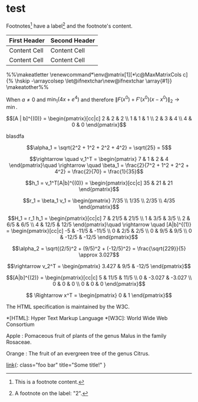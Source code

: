 # test

Footnotes[^1] have a label[^2] and the footnote's content.

[^1]: This is a footnote content.
[^2]: A footnote on the label: "2".


First Header  | Second Header
------------- | -------------
Content Cell  | Content Cell
Content Cell  | Content Cell

%%\makeatletter
\renewcommand*\env@matrix[1][*\c@MaxMatrixCols c]{%
  \hskip -\arraycolsep
  \let\@ifnextchar\new@ifnextchar
  \array{#1}}
\makeatother%%

When $a \neq 0$ and $\min_1(4x + e^4)$ and therefore $\|F(x^0) + F'(x^0)(x - x^0)\|_2 \rightarrow \min$.

<center>$$[A | b]^{(0)} = \begin{pmatrix}[cc|c]
2 & 2 & 2 \\
1 & 1 & 1 \\
2 & 3 & 4 \\
4 & 0 & 0
\end{pmatrix}$$</center>

blasdfa

$$\alpha_1 = \sqrt{2^2 + 1^2 + 2^2 + 4^2} = \sqrt{25} = 5$$

$$\rightarrow \quad v_1^T = \begin{pmatrix}
7 & 1 & 2 & 4
\end{pmatrix}\quad \rightarrow \quad \beta_1 = \frac{2}{7^2 + 1^2 + 2^2 + 4^2} = \frac{2}{70} = \frac{1}{35}$$

$$h_1 = v_1^T[A|b]^{(0)} = \begin{pmatrix}[cc|c]
35 & 21 & 21
\end{pmatrix}$$

$$r_1 = \beta_1 v_1 = \begin{pmatrix}
7/35 \\
1/35 \\
2/35 \\
4/35
\end{pmatrix}$$

$$H_1 = r_1 h_1 = \begin{pmatrix}[cc|c]
7 & 21/5 & 21/5 \\
1 & 3/5 & 3/5 \\
2 & 6/5 & 6/5 \\
4 & 12/5 & 12/5
\end{pmatrix}\quad \rightarrow \quad
[A|b]^{(1)} = \begin{pmatrix}[cc|c]
-5 & -11/5 & -11/5 \\
0 & 2/5 & 2/5 \\
0 & 9/5 & 9/5 \\
0 & -12/5 & -12/5
\end{pmatrix}$$

$$\alpha_2 = \sqrt{(2/5)^2 + (9/5)^2 + (-12/5)^2} = \frac{\sqrt{229}}{5} \approx 3.027$$

$$\rightarrow v_2^T = \begin{pmatrix}
3.427 & 9/5 & -12/5
\end{pmatrix}$$

$$[A|b]^{(2)} = \begin{pmatrix}[cc|c]
5 & 11/5 & 11/5 \\
0 & -3.027 & -3.027 \\
0 & 0 & 0 \\
0 & 0 & 0
\end{pmatrix}$$

$$ \Rightarrow x^T = \begin{pmatrix}
0 & 1
\end{pmatrix}$$

The HTML specification
is maintained by the W3C.

*[HTML]: Hyper Text Markup Language
*[W3C]:  World Wide Web Consortium


Apple
:   Pomaceous fruit of plants of the genus Malus in
    the family Rosaceae.

Orange
:   The fruit of an evergreen tree of the genus Citrus.

[link](http://example.com){: class="foo bar" title="Some title!" }
